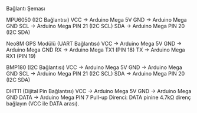 Bağlantı Şeması

MPU6050 (I2C Bağlantısı)
VCC → Arduino Mega 5V
GND → Arduino Mega GND
SCL → Arduino Mega PIN 21 (I2C SCL)
SDA → Arduino Mega PIN 20 (I2C SDA)


Neo8M GPS Modülü (UART Bağlantısı)
VCC → Arduino Mega 5V
GND → Arduino Mega GND
RX → Arduino Mega TX1 (PIN 18)
TX → Arduino Mega RX1 (PIN 19)

BMP180 (I2C Bağlantısı)
VCC → Arduino Mega 5V
GND → Arduino Mega GND
SCL → Arduino Mega PIN 21 (I2C SCL)
SDA → Arduino Mega PIN 20 (I2C SDA)


DHT11 (Dijital Pin Bağlantısı)
VCC → Arduino Mega 5V
GND → Arduino Mega GND
DATA → Arduino Mega PIN 7
Pull-up Direnci: DATA pinine 4.7kΩ direnç bağlayın (VCC ile DATA arası).
